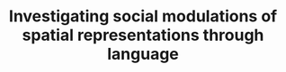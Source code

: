 ---
title: "Investigating social modulations of spatial representations through language"
description: "Humans perceive space as functional to action. Several studies have shown that humans organize space into a peripersonal (i.e., within reach) and an extrapersonal (i.e., outside reach) region.  \n
Interestingly, a lot of the actions we perform in our daily life are performed together with others. Do we adapt the way in which we parse space as near vs. far oto the position of other people when action goals are shared?  \n
We tested this hypothesis over two interactive experiments using language as a proxy for spatial representations.  \
We found that, in the context of joint action, linguistic coding of locations as proximal vs. distal is based on the position of the partner rather than oneself's.  \n
These studies (part of my PhD) are published in *Nature Scientific Reports*. The article is available here: https://www.nature.com/articles/s41598-019-51134-8"
#repo: ""
tags: ["social cognition", "language", "spatial cognition", "research methods"]
weight: 9
draft: false
---